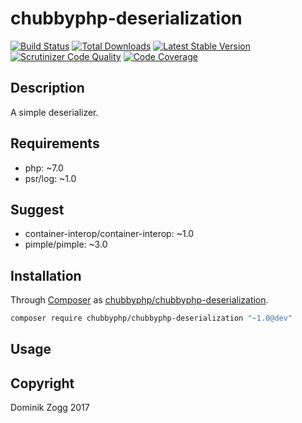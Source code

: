 # chubbyphp-deserialization

[![Build Status](https://api.travis-ci.org/chubbyphp/chubbyphp-deserialization.png?branch=master)](https://travis-ci.org/chubbyphp/chubbyphp-deserialization)
[![Total Downloads](https://poser.pugx.org/chubbyphp/chubbyphp-deserialization/downloads.png)](https://packagist.org/packages/chubbyphp/chubbyphp-deserialization)
[![Latest Stable Version](https://poser.pugx.org/chubbyphp/chubbyphp-deserialization/v/stable.png)](https://packagist.org/packages/chubbyphp/chubbyphp-deserialization)
[![Scrutinizer Code Quality](https://scrutinizer-ci.com/g/chubbyphp/chubbyphp-deserialization/badges/quality-score.png?b=master)](https://scrutinizer-ci.com/g/chubbyphp/chubbyphp-deserialization/?branch=master)
[![Code Coverage](https://scrutinizer-ci.com/g/chubbyphp/chubbyphp-deserialization/badges/coverage.png?b=master)](https://scrutinizer-ci.com/g/chubbyphp/chubbyphp-deserialization/?branch=master)

## Description

A simple deserializer.

## Requirements

 * php: ~7.0
 * psr/log: ~1.0

## Suggest

 * container-interop/container-interop: ~1.0
 * pimple/pimple: ~3.0

## Installation

Through [Composer](http://getcomposer.org) as [chubbyphp/chubbyphp-deserialization][1].

```sh
composer require chubbyphp/chubbyphp-deserialization "~1.0@dev"
```

## Usage

[1]: https://packagist.org/packages/chubbyphp/chubbyphp-deserialization

## Copyright

Dominik Zogg 2017
